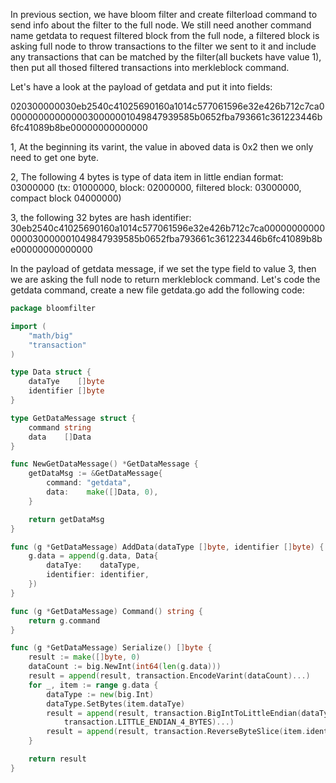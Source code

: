 In previous section, we have bloom filter and create filterload command to send info about the filter to the full node. We still need another command name getdata to request filtered
block from the full node, a filtered block is asking full node to throw transactions to the filter we sent to it and include any transactions that can be matched by the filter(all 
buckets have value 1), then put all thosed filtered transactions into merkleblock command.

Let's have a look at the payload of getdata and put it into fields:

020300000030eb2540c41025690160a1014c577061596e32e426b712c7ca00000000000000030000001049847939585b0652fba793661c361223446b6fc41089b8be00000000000000

1, At the beginning its varint, the value in aboved data is 0x2 then we only need to get one byte.

2, The following 4 bytes is type of data item in little endian format: 03000000 (tx: 01000000, block: 02000000, filtered block: 03000000, compact block 04000000)

3, the following 32 bytes are hash identifier: 
30eb2540c41025690160a1014c577061596e32e426b712c7ca00000000000000030000001049847939585b0652fba793661c361223446b6fc41089b8be00000000000000

In the payload of getdata message, if we set the type field to value 3, then we are asking the full node to return merkleblock command. Let's code the getdata command, create a new file
getdata.go add the following code:

```go
package bloomfilter

import (
	"math/big"
	"transaction"
)

type Data struct {
	dataTye    []byte
	identifier []byte
}

type GetDataMessage struct {
	command string
	data    []Data
}

func NewGetDataMessage() *GetDataMessage {
	getDataMsg := &GetDataMessage{
		command: "getdata",
		data:    make([]Data, 0),
	}

	return getDataMsg
}

func (g *GetDataMessage) AddData(dataType []byte, identifier []byte) {
	g.data = append(g.data, Data{
		dataTye:    dataType,
		identifier: identifier,
	})
}

func (g *GetDataMessage) Command() string {
	return g.command
}

func (g *GetDataMessage) Serialize() []byte {
	result := make([]byte, 0)
	dataCount := big.NewInt(int64(len(g.data)))
	result = append(result, transaction.EncodeVarint(dataCount)...)
	for _, item := range g.data {
		dataType := new(big.Int)
		dataType.SetBytes(item.dataTye)
		result = append(result, transaction.BigIntToLittleEndian(dataType,
			transaction.LITTLE_ENDIAN_4_BYTES)...)
		result = append(result, transaction.ReverseByteSlice(item.identifier)...)
	}

	return result
}

```


